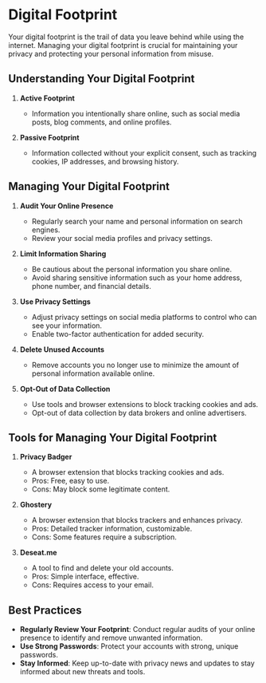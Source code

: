 # Digital Footprint

Your digital footprint is the trail of data you leave behind while using the internet. Managing your digital footprint is crucial for maintaining your privacy and protecting your personal information from misuse.

## Understanding Your Digital Footprint

1. **Active Footprint**
   - Information you intentionally share online, such as social media posts, blog comments, and online profiles.

2. **Passive Footprint**
   - Information collected without your explicit consent, such as tracking cookies, IP addresses, and browsing history.

## Managing Your Digital Footprint

1. **Audit Your Online Presence**
   - Regularly search your name and personal information on search engines.
   - Review your social media profiles and privacy settings.

2. **Limit Information Sharing**
   - Be cautious about the personal information you share online.
   - Avoid sharing sensitive information such as your home address, phone number, and financial details.

3. **Use Privacy Settings**
   - Adjust privacy settings on social media platforms to control who can see your information.
   - Enable two-factor authentication for added security.

4. **Delete Unused Accounts**
   - Remove accounts you no longer use to minimize the amount of personal information available online.

5. **Opt-Out of Data Collection**
   - Use tools and browser extensions to block tracking cookies and ads.
   - Opt-out of data collection by data brokers and online advertisers.

## Tools for Managing Your Digital Footprint

1. **Privacy Badger**
   - A browser extension that blocks tracking cookies and ads.
   - Pros: Free, easy to use.
   - Cons: May block some legitimate content.

2. **Ghostery**
   - A browser extension that blocks trackers and enhances privacy.
   - Pros: Detailed tracker information, customizable.
   - Cons: Some features require a subscription.

3. **Deseat.me**
   - A tool to find and delete your old accounts.
   - Pros: Simple interface, effective.
   - Cons: Requires access to your email.

## Best Practices

- **Regularly Review Your Footprint**: Conduct regular audits of your online presence to identify and remove unwanted information.
- **Use Strong Passwords**: Protect your accounts with strong, unique passwords.
- **Stay Informed**: Keep up-to-date with privacy news and updates to stay informed about new threats and tools.
